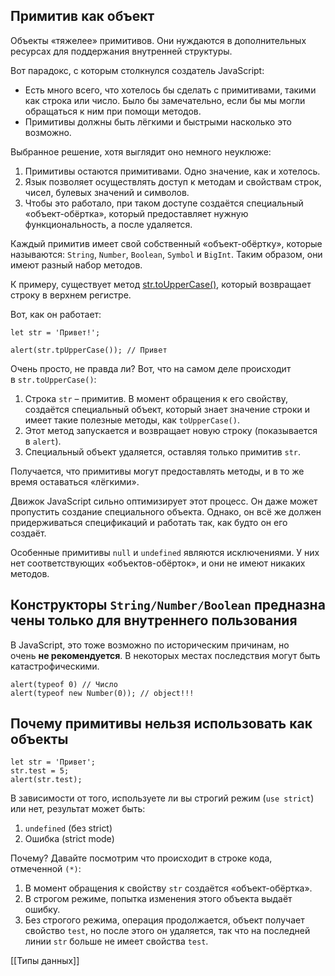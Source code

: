 ## Примитив как объект
Объекты «тяжелее» примитивов. Они нуждаются в дополнительных ресурсах для поддержания внутренней структуры.

Вот парадокс, с которым столкнулся создатель JavaScript:
- Есть много всего, что хотелось бы сделать с примитивами, такими как строка или число. Было бы замечательно, если бы мы могли обращаться к ним при помощи методов.
- Примитивы должны быть лёгкими и быстрыми насколько это возможно.

Выбранное решение, хотя выглядит оно немного неуклюже:

1. Примитивы остаются примитивами. Одно значение, как и хотелось.
2. Язык позволяет осуществлять доступ к методам и свойствам строк, чисел, булевых значений и символов.
3. Чтобы это работало, при таком доступе создаётся специальный «объект-обёртка», который предоставляет нужную функциональность, а после удаляется.

Каждый примитив имеет свой собственный «объект-обёртку», которые называются: `String`, `Number`, `Boolean`, `Symbol` и `BigInt`. Таким образом, они имеют разный набор методов.

К примеру, существует метод [str.toUpperCase()](https://developer.mozilla.org/ru/docs/Web/JavaScript/Reference/Global_Objects/String/toUpperCase), который возвращает строку в верхнем регистре.

Вот, как он работает:
```JS
let str = 'Привет!';

alert(str.tpUpperCase()); // Привет
```
Очень просто, не правда ли? Вот, что на самом деле происходит в `str.toUpperCase()`:

1. Строка `str` – примитив. В момент обращения к его свойству, создаётся специальный объект, который знает значение строки и имеет такие полезные методы, как `toUpperCase()`.
2. Этот метод запускается и возвращает новую строку (показывается в `alert`).
3. Специальный объект удаляется, оставляя только примитив `str`.

Получается, что примитивы могут предоставлять методы, и в то же время оставаться «лёгкими».

Движок JavaScript сильно оптимизирует этот процесс. Он даже может пропустить создание специального объекта. Однако, он всё же должен придерживаться спецификаций и работать так, как будто он его создаёт.

Особенные примитивы `null` и `undefined` являются исключениями. У них нет соответствующих «объектов-обёрток», и они не имеют никаких методов.
## Конструкторы `String/Number/Boolean` предназначены только для внутреннего пользования

В JavaScript, это тоже возможно по историческим причинам, но очень **не рекомендуется**. В некоторых местах последствия могут быть катастрофическими.

```JS
alert(typeof 0) // Число
alert(typeof new Number(0)); // object!!!
```

## Почему примитивы нельзя использовать как объекты
```JS
let str = 'Привет';
str.test = 5;
alert(str.test);
```
В зависимости от того, используете ли вы строгий режим (`use strict`) или нет, результат может быть:
1. `undefined` (без strict)
2. Ошибка (strict mode)

Почему? Давайте посмотрим что происходит в строке кода, отмеченной `(*)`:
1. В момент обращения к свойству `str` создаётся «объект-обёртка».
2. В строгом режиме, попытка изменения этого объекта выдаёт ошибку.
3. Без строгого режима, операция продолжается, объект получает свойство `test`, но после этого он удаляется, так что на последней линии `str` больше не имеет свойства `test`.

[[Типы данных]]
